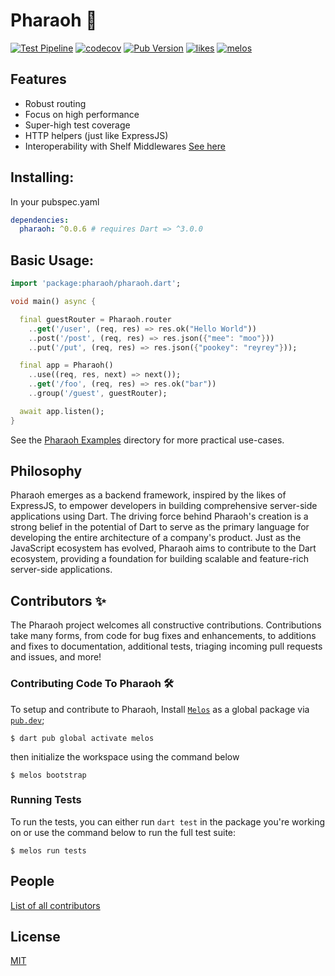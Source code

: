 # Pharaoh 🏇

[![Test Pipeline](https://github.com/codekeyz/pharaoh/actions/workflows/test.yaml/badge.svg)](https://github.com/codekeyz/pharaoh/actions/workflows/test.yaml)
[![codecov](https://codecov.io/gh/codekeyz/pharaoh/graph/badge.svg?token=4CJTGP1U2M)](https://codecov.io/gh/codekeyz/pharaoh)
[![Pub Version](https://img.shields.io/pub/v/pharaoh?color=green)](https://pub.dev/packages/pharaoh)
[![likes](https://img.shields.io/pub/likes/pharaoh?logo=dart)](https://pub.dev/packages/pharaoh/score)
[![melos](https://img.shields.io/badge/maintained%20with-melos-f700ff.svg?style=flat-square)](https://github.com/invertase/melos)

## Features

- Robust routing
- Focus on high performance
- Super-high test coverage
- HTTP helpers (just like ExpressJS)
- Interoperability with Shelf Middlewares [See here](./packages/pharaoh/SHELF_INTEROP.md)

## Installing:

In your pubspec.yaml

```yaml
dependencies:
  pharaoh: ^0.0.6 # requires Dart => ^3.0.0
```

## Basic Usage:

```dart
import 'package:pharaoh/pharaoh.dart';

void main() async {

  final guestRouter = Pharaoh.router
    ..get('/user', (req, res) => res.ok("Hello World"))
    ..post('/post', (req, res) => res.json({"mee": "moo"}))
    ..put('/put', (req, res) => res.json({"pookey": "reyrey"}));

  final app = Pharaoh()
    ..use((req, res, next) => next());
    ..get('/foo', (req, res) => res.ok("bar"))
    ..group('/guest', guestRouter);

  await app.listen();
}
```

See the [Pharaoh Examples](./pharaoh_examples/lib/) directory for more practical use-cases.

## Philosophy

Pharaoh emerges as a backend framework, inspired by the likes of ExpressJS, to empower developers in building comprehensive server-side applications using Dart. The driving force behind Pharaoh's creation is a strong belief in the potential of Dart to serve as the primary language for developing the entire architecture of a company's product. Just as the JavaScript ecosystem has evolved, Pharaoh aims to contribute to the Dart ecosystem, providing a foundation for building scalable and feature-rich server-side applications.

## Contributors ✨

The Pharaoh project welcomes all constructive contributions. Contributions take many forms,
from code for bug fixes and enhancements, to additions and fixes to documentation, additional
tests, triaging incoming pull requests and issues, and more!

### Contributing Code To Pharaoh 🛠

To setup and contribute to Pharaoh, Install [`Melos`](https://melos.invertase.dev/~melos-latest) as a global package via [`pub.dev`](https://pub.dev/packages/melos);

```console
$ dart pub global activate melos
```

then initialize the workspace using the command below

```console
$ melos bootstrap
```

### Running Tests

To run the tests, you can either run `dart test` in the package you're working on or use the command below to run the full test suite:

```console
$ melos run tests
```

## People

[List of all contributors](https://github.com/codekeyz/pharaoh/graphs/contributors)

## License

[MIT](LICENSE)
